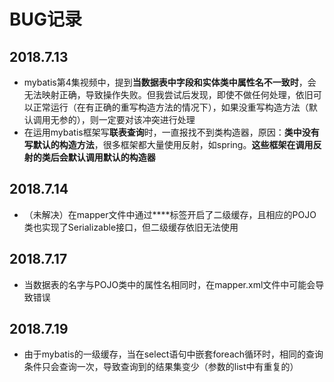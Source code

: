 # BUG记录

## 2018.7.13

- mybatis第4集视频中，提到**当数据表中字段和实体类中属性名不一致时**，会无法映射正确，导致操作失败。但我尝试后发现，即使不做任何处理，依旧可以正常运行（在有正确的重写构造方法的情况下），如果没重写构造方法（默认调用无参的），则一定要对该冲突进行处理
- 在运用mybatis框架写**联表查询**时，一直报找不到类构造器，原因：**类中没有写默认的构造方法**，很多框架都大量使用反射，如spring。**这些框架在调用反射的类后会默认调用默认的构造器**

## 2018.7.14

- （未解决）在mapper文件中通过**<cache/>**标签开启了二级缓存，且相应的POJO类也实现了Serializable接口，但二级缓存依旧无法使用

## 2018.7.17

- 当数据表的名字与POJO类中的属性名相同时，在mapper.xml文件中可能会导致错误

## 2018.7.19

- 由于mybatis的一级缓存，当在select语句中嵌套foreach循环时，相同的查询条件只会查询一次，导致查询到的结果集变少（参数的list中有重复的）